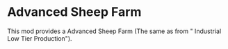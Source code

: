 # Advanced Sheep Farm

This mod provides a Advanced Sheep Farm (The same as from " Industrial Low Tier Production").
